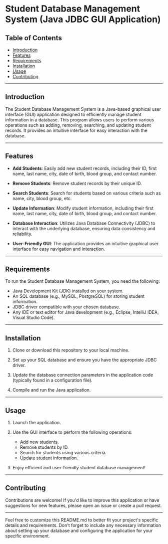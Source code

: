 # Student Database Management System (Java JDBC GUI Application)

## Table of Contents

- [Introduction](#introduction)
- [Features](#features)
- [Requirements](#requirements)
- [Installation](#installation)
- [Usage](#usage)
- [Contributing](#contributing)

---

## Introduction

The Student Database Management System is a Java-based graphical user interface (GUI) application designed to efficiently manage student information in a database. This program allows users to perform various operations such as adding, removing, searching, and updating student records. It provides an intuitive interface for easy interaction with the database.

---

## Features

- **Add Students**: Easily add new student records, including their ID, first name, last name, city, date of birth, blood group, and contact number.

- **Remove Students**: Remove student records by their unique ID.

- **Search Students**: Search for students based on various criteria such as name, city, blood group, etc.

- **Update Information**: Modify student information, including their first name, last name, city, date of birth, blood group, and contact number.

- **Database Interaction**: Utilizes Java Database Connectivity (JDBC) to interact with the underlying database, ensuring data consistency and reliability.

- **User-Friendly GUI**: The application provides an intuitive graphical user interface for easy navigation and interaction.

---

## Requirements

To run the Student Database Management System, you need the following:

- Java Development Kit (JDK) installed on your system.
- An SQL database (e.g., MySQL, PostgreSQL) for storing student information.
- JDBC driver compatible with your chosen database.
- Any IDE or text editor for Java development (e.g., Eclipse, IntelliJ IDEA, Visual Studio Code).

---

## Installation

1. Clone or download this repository to your local machine.

2. Set up your SQL database and ensure you have the appropriate JDBC driver.

3. Update the database connection parameters in the application code (typically found in a configuration file).

4. Compile and run the Java application.

---

## Usage

1. Launch the application.

2. Use the GUI interface to perform the following operations:
   - Add new students.
   - Remove students by ID.
   - Search for students using various criteria.
   - Update student information.

3. Enjoy efficient and user-friendly student database management!

---

## Contributing

Contributions are welcome! If you'd like to improve this application or have suggestions for new features, please open an issue or create a pull request.

---


Feel free to customize this README.md to better fit your project's specific details and requirements. Don't forget to include any necessary information about setting up your database and configuring the application for your specific environment.